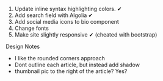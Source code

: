 

1. Update inline syntax highlighting colors. ✔
2. Add search field with Algolia  ✔
3. Add social media icons to bio component
4. Change fonts
5. Make site slightly responsive ✔ (cheated with bootstrap)


Design Notes
 - I like the rounded corners approach
 - Dont outline each article, but instead add shadow
 - thumbnail pic to the right of the article? Yes?
